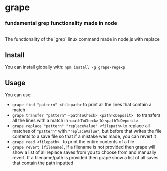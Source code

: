 # grape 
### fundamental grep functionality made in node
<br>
The functionality of the `grep` linux command made in node.js with replace
<br>

## Install 
You can install globally with: 
  ` npm install -g grape-regexp `


## Usage

You can use: 

  + `grape find "pattern" <filepath>` to print all the lines that contain a match
  + `grape transfer "pattern" <pathToCheck> <pathToDeposit> ` to transfers all the lines with a match in `<pathToCheck>` to `<pathToDeposit>`
  + `grape replace "pattern" "replaceValue" <filepath>` to replace all matches of `"pattern"` with `"replaceValue"`, but before that writes the file contents to a save file so that if a mistake was made, you can revert it
  + `grape read <filepath> ` to print the entire contents of a file
  +  `grape revert [filename]`, if a filename is not provided then grape will show a list of all replace saves from you to choose from and manually revert. If a filename/path is provided then grape show a list of all saves that contain the path inputted
    <br>
